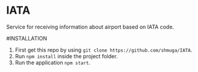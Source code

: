 # IATA
Service for receiving information about airport based on IATA code.

#INSTALLATION 

1. First get this repo by using `git clone https://github.com/shmuga/IATA`.    
2. Run `npm install` inside the project folder. 
3. Run the application `npm start`.

